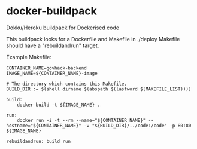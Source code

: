 docker-buildpack
================

Dokku/Heroku buildpack for Dockerised code

This buildpack looks for a Dockerfile and Makefile in ./deploy
Makefile should have a "rebuildandrun" target.

Example Makefile:

```
CONTAINER_NAME=govhack-backend
IMAGE_NAME=${CONTAINER_NAME}-image

# The directory which contains this Makefile.
BUILD_DIR := $(shell dirname $(abspath $(lastword $(MAKEFILE_LIST))))

build:
	docker build -t ${IMAGE_NAME} .

run:
	docker run -i -t --rm --name="${CONTAINER_NAME}" --hostname="${CONTAINER_NAME}" -v "${BUILD_DIR}/../code:/code" -p 80:80 ${IMAGE_NAME}

rebuildandrun: build run
```

